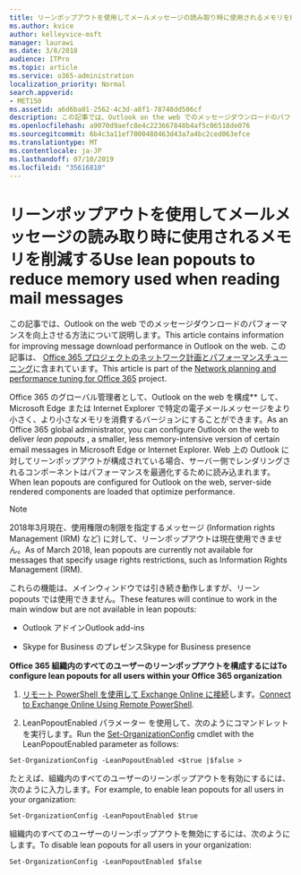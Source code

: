 ```yaml
---
title: リーンポップアウトを使用してメールメッセージの読み取り時に使用されるメモリを削減する
ms.author: kvice
author: kelleyvice-msft
manager: laurawi
ms.date: 3/8/2018
audience: ITPro
ms.topic: article
ms.service: o365-administration
localization_priority: Normal
search.appverid:
- MET150
ms.assetid: a6d6ba01-2562-4c3d-a8f1-78748dd506cf
description: この記事では、Outlook on the web でのメッセージダウンロードのパフォーマンスを向上させる方法について説明します。
ms.openlocfilehash: a9070d9aefc8e4c223667848b4af5c06518de076
ms.sourcegitcommit: 6b4c3a11ef7000480463d43a7a4bc2ced063efce
ms.translationtype: MT
ms.contentlocale: ja-JP
ms.lasthandoff: 07/10/2019
ms.locfileid: "35616810"
---
```

# <a name="use-lean-popouts-to-reduce-memory-used-when-reading-mail-messages"></a><span data-ttu-id="171cc-103">リーンポップアウトを使用してメールメッセージの読み取り時に使用されるメモリを削減する</span><span class="sxs-lookup"><span data-stu-id="171cc-103">Use lean popouts to reduce memory used when reading mail messages</span></span>

<span data-ttu-id="171cc-104">この記事では、Outlook on the web でのメッセージダウンロードのパフォーマンスを向上させる方法について説明します。</span><span class="sxs-lookup"><span data-stu-id="171cc-104">This article contains information for improving message download performance in Outlook on the web.</span></span> <span data-ttu-id="171cc-105">この記事は、 [Office 365 プロジェクトのネットワーク計画とパフォーマンスチューニング](https://aka.ms/tune)に含まれています。</span><span class="sxs-lookup"><span data-stu-id="171cc-105">This article is part of the [Network planning and performance tuning for Office 365](https://aka.ms/tune) project.</span></span>
   
<span data-ttu-id="171cc-106">Office 365 のグローバル管理者として、Outlook on the web を構成\*\* して、Microsoft Edge または Internet Explorer で特定の電子メールメッセージをより小さく、より小さなメモリを消費するバージョンにすることができます。</span><span class="sxs-lookup"><span data-stu-id="171cc-106">As an Office 365 global administrator, you can configure Outlook on the web to deliver  *lean popouts*  , a smaller, less memory-intensive version of certain email messages in Microsoft Edge or Internet Explorer.</span></span> <span data-ttu-id="171cc-107">Web 上の Outlook に対してリーンポップアウトが構成されている場合、サーバー側でレンダリングされるコンポーネントはパフォーマンスを最適化するために読み込まれます。</span><span class="sxs-lookup"><span data-stu-id="171cc-107">When lean popouts are configured for Outlook on the web, server-side rendered components are loaded that optimize performance.</span></span> 
  
> [!NOTE]
> <span data-ttu-id="171cc-108">2018年3月現在、使用権限の制限を指定するメッセージ (Information rights Management (IRM) など) に対して、リーンポップアウトは現在使用できません。</span><span class="sxs-lookup"><span data-stu-id="171cc-108">As of March 2018, lean popouts are currently not available for messages that specify usage rights restrictions, such as Information Rights Management (IRM).</span></span> 
  
<span data-ttu-id="171cc-109">これらの機能は、メインウィンドウでは引き続き動作しますが、リーン popouts では使用できません。</span><span class="sxs-lookup"><span data-stu-id="171cc-109">These features will continue to work in the main window but are not available in lean popouts:</span></span>
  
- <span data-ttu-id="171cc-110">Outlook アドイン</span><span class="sxs-lookup"><span data-stu-id="171cc-110">Outlook add-ins</span></span>
    
- <span data-ttu-id="171cc-111">Skype for Business のプレゼンス</span><span class="sxs-lookup"><span data-stu-id="171cc-111">Skype for Business presence</span></span>
    
 <span data-ttu-id="171cc-112">**Office 365 組織内のすべてのユーザーのリーンポップアウトを構成するには**</span><span class="sxs-lookup"><span data-stu-id="171cc-112">**To configure lean popouts for all users within your Office 365 organization**</span></span>
  
1. <span data-ttu-id="171cc-113">[リモート PowerShell を使用して Exchange Online に接続](http://technet.microsoft.com/library/jj984289%28v=exchg.150%29.aspx )します。</span><span class="sxs-lookup"><span data-stu-id="171cc-113">[Connect to Exchange Online Using Remote PowerShell](http://technet.microsoft.com/library/jj984289%28v=exchg.150%29.aspx ).</span></span>
    
2. <span data-ttu-id="171cc-114">LeanPopoutEnabled パラメーター [](https://technet.microsoft.com/library/aa997443%28v=exchg.160%29.aspx)を使用して、次のようにコマンドレットを実行します。</span><span class="sxs-lookup"><span data-stu-id="171cc-114">Run the [Set-OrganizationConfig](https://technet.microsoft.com/library/aa997443%28v=exchg.160%29.aspx) cmdlet with the LeanPopoutEnabled parameter as follows:</span></span> 
    
  ```
  Set-OrganizationConfig -LeanPopoutEnabled <$true |$false >
  ```

  <span data-ttu-id="171cc-115">たとえば、組織内のすべてのユーザーのリーンポップアウトを有効にするには、次のように入力します。</span><span class="sxs-lookup"><span data-stu-id="171cc-115">For example, to enable lean popouts for all users in your organization:</span></span>
    
  ```
  Set-OrganizationConfig -LeanPopoutEnabled $true
  ```

  <span data-ttu-id="171cc-116">組織内のすべてのユーザーのリーンポップアウトを無効にするには、次のようにします。</span><span class="sxs-lookup"><span data-stu-id="171cc-116">To disable lean popouts for all users in your organization:</span></span>
    
  ```
  Set-OrganizationConfig -LeanPopoutEnabled $false
  ```


